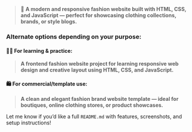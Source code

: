 > 👗 **A modern and responsive fashion website built with HTML, CSS, and JavaScript — perfect for showcasing clothing collections, brands, or style blogs.**

### Alternate options depending on your purpose:

#### 🧑‍💻 For learning & practice:

> **A frontend fashion website project for learning responsive web design and creative layout using HTML, CSS, and JavaScript.**

#### 🛍️ For commercial/template use:

> **A clean and elegant fashion brand website template — ideal for boutiques, online clothing stores, or product showcases.**

Let me know if you’d like a full `README.md` with features, screenshots, and setup instructions!
